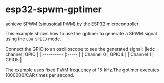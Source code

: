 # esp32-spwm-gptimer
achieve SPWM (sinusoidal PWM)  by the ESP32 microcontroller

This example shows how to use the gptimer to generate a SPWM signal using the `LOW SPEED` mode.

Connect the GPIO to an oscilloscope to see the generated signal:
|ledc channel| GPIO  |
|:----------:|:-----:|
| Channel 0  | GPIO4 |
| Channel 1  | GPIO5 |

The example uses fixed PWM frequency of 15 kHz.The gptimer executes 1000000/CAR times per second.
